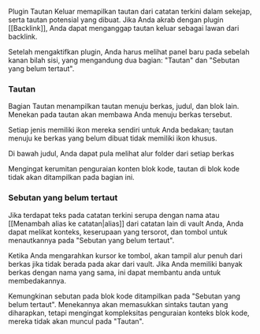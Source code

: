 Plugin Tautan Keluar memapilkan tautan dari catatan terkini dalam sekejap, serta tautan potensial yang dibuat. Jika Anda akrab dengan plugin [[Backlink]], Anda dapat menganggap tautan keluar sebagai lawan dari backlink.

Setelah mengaktifkan plugin, Anda harus melihat panel baru pada sebelah kanan bilah sisi, yang mengandung dua bagian: "Tautan" dan "Sebutan yang belum tertaut".

### Tautan

Bagian Tautan menampilkan tautan menuju berkas, judul, dan blok lain. Menekan pada tautan akan membawa Anda menuju berkas tersebut.

Setiap jenis memiliki ikon mereka sendiri untuk Anda bedakan; tautan menuju ke berkas yang belum dibuat tidak memiliki ikon khusus.

Di bawah judul, Anda dapat pula melihat alur folder dari setiap berkas

Mengingat kerumitan penguraian konten blok kode, tautan di blok kode tidak akan ditampilkan pada bagian ini.

### Sebutan yang belum tertaut

Jika terdapat teks pada catatan terkini serupa dengan nama atau [[Menambah alias ke catatan|alias]] dari catatan lain di vault Anda, Anda dapat melikat konteks, keserupaan yang tersorot, dan tombol untuk menautkannya pada "Sebutan yang belum tertaut".

Ketika Anda mengarahkan kursor ke tombol, akan tampil alur penuh dari berkas jika tidak berada pada akar dari vault. Jika Anda memiliki banyak berkas dengan nama yang sama, ini dapat membantu anda untuk membedakannya.

Kemungkinan sebutan pada blok kode ditampilkan pada "Sebutan yang belum tertaut". Menekannya akan memasukkan sintaks tautan yang diharapkan, tetapi mengingat kompleksitas penguraian konteks blok kode, mereka tidak akan muncul pada "Tautan".
